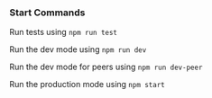 ### Start Commands
Run tests using `npm run test`

Run the dev mode using `npm run dev`

Run the dev mode for peers using `npm run dev-peer`

Run the production mode using `npm start`